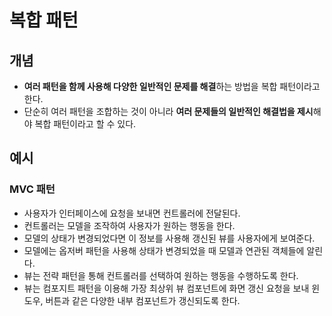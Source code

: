 # 복합 패턴

## 개념

* **여러 패턴을 함께 사용해 다양한 일반적인 문제를 해결**하는 방법을 복합 패턴이라고 한다.
* 단순히 여러 패턴을 조합하는 것이 아니라 **여러 문제들의 일반적인 해결법을 제시**해야 복합 패턴이라고 할 수 있다.

## 예시

### MVC 패턴

* 사용자가 인터페이스에 요청을 보내면 컨트롤러에 전달된다.
* 컨트롤러는 모델을 조작하여 사용자가 원하는 행동을 한다.
* 모델의 상태가 변경되었다면 이 정보를 사용해 갱신된 뷰를 사용자에게 보여준다.
* 모델에는 옵저버 패턴을 사용해 상태가 변경되었을 때 모델과 연관된 객체들에 알린다.
* 뷰는 전략 패턴을 통해 컨트롤러를 선택하여 원하는 행동을 수행하도록 한다.
* &#x20;뷰는 컴포지트 패턴을 이용해 가장 최상위 뷰 컴포넌트에 화면 갱신 요청을 보내 윈도우, 버튼과 같은 다양한 내부 컴포넌트가 갱신되도록 한다.
